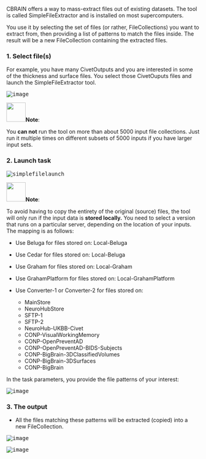 
CBRAIN  offers a way to mass-extract files out of existing datasets. The tool is called SimpleFileExtractor and is installed on most supercomputers.

You use it by selecting the set of files (or rather, FileCollections) you want to extract from, then providing a list of patterns to match the files inside. The result will be a new FileCollection containing the extracted files.

### 1. Select file(s)

For example, you have many CivetOutputs and you are interested in some of the thickness and surface files. You select those CivetOuputs files and launch the SimpleFileExtractor tool.

<kbd>![image](https://github.com/aces/cbrain/assets/115739667/cb6f091c-832c-47a0-a551-b1150d12f1e5)</kbd>

<img src= "https://user-images.githubusercontent.com/115739667/223515025-f546da2a-831c-4478-abec-4ae7f2db6942.png" width="50">**Note**: 

You **can not** run the tool on more than about 5000 input file collections. Just run it multiple times on different subsets of 5000 inputs if you have larger input sets.

### 2. Launch task 

<kbd>![simplefilelaunch](https://github.com/aces/cbrain/assets/115739667/06be6c2c-5f95-45b8-bd91-330df113a441)<kbd/>

<img src= "https://user-images.githubusercontent.com/115739667/223515025-f546da2a-831c-4478-abec-4ae7f2db6942.png" width="50">**Note**: 

To avoid having to copy the entirety of the original (source) files, the tool will only run if the input data is **stored locally.** 
You need to select a version that runs on a particular server, depending on the location of your inputs. The mapping is as follows:

* Use Beluga for files stored on: Local-Beluga

* Use Cedar for files stored on: Local-Beluga

* Use Graham for files stored on: Local-Graham

* Use GrahamPlatform for files stored on: Local-GrahamPlatform

* Use Converter-1 or Converter-2 for files stored on:
  * MainStore
  * NeuroHubStore
  * SFTP-1
  * SFTP-2
  * NeuroHub-UKBB-Civet
  * CONP-VisualWorkingMemory
  * CONP-OpenPreventAD
  * CONP-OpenPreventAD-BIDS-Subjects
  * CONP-BigBrain-3DClassifiedVolumes
  * CONP-BigBrain-3DSurfaces
  * CONP-BigBrain

In the task parameters, you provide the file patterns of your interest:

<kbd>![image](https://github.com/aces/cbrain/assets/115739667/2f9a31a6-3496-4734-8111-eb6db33339c9)</kbd>

### 3. The output

   * All the files matching these patterns will be extracted (copied) into a new FileCollection.

<kbd>![image](https://github.com/aces/cbrain/assets/115739667/15b4a660-7bb1-47fd-bf53-ff3bfdf99b97)</kbd>

<kbd>![image](https://github.com/aces/cbrain/assets/115739667/18a9cc2a-1c48-4fc7-ba85-3aef9c9672a6)</kbd>



